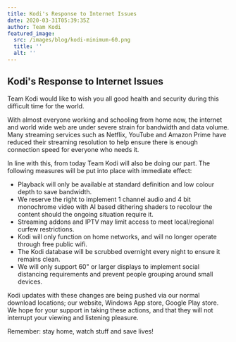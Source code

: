 ```yaml
---
title: Kodi's Response to Internet Issues
date: 2020-03-31T05:39:35Z
author: Team Kodi
featured_image:
  src: /images/blog/kodi-minimum-60.png
  title: ''
  alt: ''
---
```

Kodi's Response to Internet Issues
----------------------------------

  

 Team Kodi would like to wish you all good health and security during this difficult time for the world.

  

 With almost everyone working and schooling from home now, the internet and world wide web are under severe strain for bandwidth and data volume. Many streaming services such as Netflix, YouTube and Amazon Prime have reduced their streaming resolution to help ensure there is enough connection speed for everyone who needs it.

  

 In line with this, from today Team Kodi will also be doing our part. The following measures will be put into place with immediate effect:

 
 * Playback will only be available at standard definition and low colour depth to save bandwidth.
 * We reserve the right to implement 1 channel audio and 4 bit monochrome video with AI based dithering shaders to recolour the content should the ongoing situation require it.
 * Streaming addons and IPTV may limit access to meet local/regional curfew restrictions.
 * Kodi will only function on home networks, and will no longer operate through free public wifi.
 * The Kodi database will be scrubbed overnight every night to ensure it remains clean.
 * We will only support 60" or larger displays to implement social distancing requirements and prevent people grouping around small devices.
 
  

 Kodi updates with these changes are being pushed via our normal download locations; our website, Windows App store, Google Play store. We hope for your support in taking these actions, and that they will not interrupt your viewing and listening pleasure.

  

 Remember: stay home, watch stuff and save lives!

 